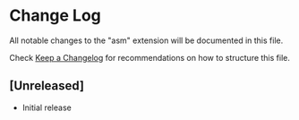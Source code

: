 # Change Log
All notable changes to the "asm" extension will be documented in this file.

Check [Keep a Changelog](http://keepachangelog.com/) for recommendations on how to structure this file.

## [Unreleased]
- Initial release